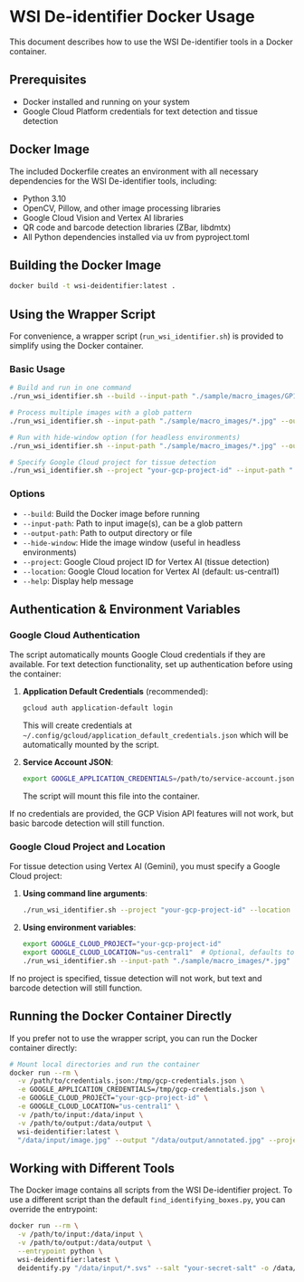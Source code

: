 # WSI De-identifier Docker Usage

This document describes how to use the WSI De-identifier tools in a Docker container.

## Prerequisites

- Docker installed and running on your system
- Google Cloud Platform credentials for text detection and tissue detection

## Docker Image

The included Dockerfile creates an environment with all necessary dependencies for the WSI De-identifier tools, including:

- Python 3.10
- OpenCV, Pillow, and other image processing libraries
- Google Cloud Vision and Vertex AI libraries
- QR code and barcode detection libraries (ZBar, libdmtx)
- All Python dependencies installed via uv from pyproject.toml

## Building the Docker Image

```bash
docker build -t wsi-deidentifier:latest .
```

## Using the Wrapper Script

For convenience, a wrapper script (`run_wsi_identifier.sh`) is provided to simplify using the Docker container.

### Basic Usage

```bash
# Build and run in one command
./run_wsi_identifier.sh --build --input-path "./sample/macro_images/GP14-5551_A_HE_macro.jpg" --output-path "./sample/output.jpg"

# Process multiple images with a glob pattern
./run_wsi_identifier.sh --input-path "./sample/macro_images/*.jpg" --output-path "./sample/macro_images_annotated/"

# Run with hide-window option (for headless environments)
./run_wsi_identifier.sh --input-path "./sample/macro_images/*.jpg" --output-path "./sample/macro_images_annotated/" --hide-window

# Specify Google Cloud project for tissue detection
./run_wsi_identifier.sh --project "your-gcp-project-id" --input-path "./sample/macro_images/*.jpg" --output-path "./sample/output/"
```

### Options

- `--build`: Build the Docker image before running
- `--input-path`: Path to input image(s), can be a glob pattern
- `--output-path`: Path to output directory or file
- `--hide-window`: Hide the image window (useful in headless environments)
- `--project`: Google Cloud project ID for Vertex AI (tissue detection)
- `--location`: Google Cloud location for Vertex AI (default: us-central1)
- `--help`: Display help message

## Authentication & Environment Variables

### Google Cloud Authentication

The script automatically mounts Google Cloud credentials if they are available. For text detection functionality, set up authentication before using the container:

1. **Application Default Credentials** (recommended):
   ```bash
   gcloud auth application-default login
   ```
   This will create credentials at `~/.config/gcloud/application_default_credentials.json` which will be automatically mounted by the script.

2. **Service Account JSON**:
   ```bash
   export GOOGLE_APPLICATION_CREDENTIALS=/path/to/service-account.json
   ```
   The script will mount this file into the container.

If no credentials are provided, the GCP Vision API features will not work, but basic barcode detection will still function.

### Google Cloud Project and Location

For tissue detection using Vertex AI (Gemini), you must specify a Google Cloud project:

1. **Using command line arguments**:
   ```bash
   ./run_wsi_identifier.sh --project "your-gcp-project-id" --location "us-central1" --input-path "./sample/macro_images/*.jpg"
   ```

2. **Using environment variables**:
   ```bash
   export GOOGLE_CLOUD_PROJECT="your-gcp-project-id"
   export GOOGLE_CLOUD_LOCATION="us-central1"  # Optional, defaults to us-central1
   ./run_wsi_identifier.sh --input-path "./sample/macro_images/*.jpg"
   ```

If no project is specified, tissue detection will not work, but text and barcode detection will still function.

## Running the Docker Container Directly

If you prefer not to use the wrapper script, you can run the Docker container directly:

```bash
# Mount local directories and run the container
docker run --rm \
  -v /path/to/credentials.json:/tmp/gcp-credentials.json \
  -e GOOGLE_APPLICATION_CREDENTIALS=/tmp/gcp-credentials.json \
  -e GOOGLE_CLOUD_PROJECT="your-gcp-project-id" \
  -e GOOGLE_CLOUD_LOCATION="us-central1" \
  -v /path/to/input:/data/input \
  -v /path/to/output:/data/output \
  wsi-deidentifier:latest \
  "/data/input/image.jpg" --output "/data/output/annotated.jpg" --project "your-gcp-project-id" --location "us-central1"
```

## Working with Different Tools

The Docker image contains all scripts from the WSI De-identifier project. To use a different script than the default `find_identifying_boxes.py`, you can override the entrypoint:

```bash
docker run --rm \
  -v /path/to/input:/data/input \
  -v /path/to/output:/data/output \
  --entrypoint python \
  wsi-deidentifier:latest \
  deidentify.py "/data/input/*.svs" --salt "your-secret-salt" -o /data/output
```